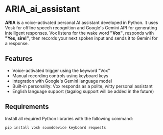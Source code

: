 # ARIA_ai_assistant

**ARIA** is a voice-activated personal AI assistant developed in Python. It uses Vosk for offline speech recognition and Google's Gemini API for generating intelligent responses. Vox listens for the wake word **"Vox"**, responds with **"Yes, sire!"**, then records your next spoken input and sends it to Gemini for a response.

## Features

- Voice-activated trigger using the keyword "Vox"
- Manual recording controls using keyboard keys
- Integration with Google's Gemini language model
- Built-in personality: Vox responds as a polite, witty personal assistant
- English language support (tagalog support will be added in the future)

## Requirements

Install all required Python libraries with the following command:

```bash
pip install vosk sounddevice keyboard requests
